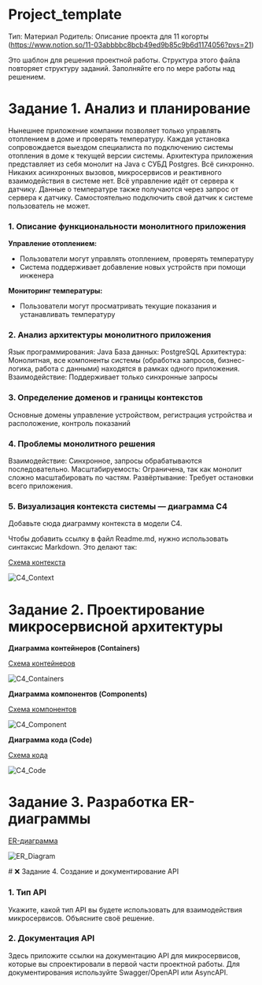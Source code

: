 # Project_template

Тип: Материал
Родитель: Описание проекта для 11 когорты (https://www.notion.so/11-03abbbbc8bcb49ed9b85c9b6d1174056?pvs=21)

Это шаблон для решения проектной работы. Структура этого файла повторяет структуру заданий. Заполняйте его по мере работы над решением.

# Задание 1. Анализ и планирование

<aside>
Нынешнее приложение компании позволяет только управлять отоплением в доме и проверять температуру.
Каждая установка сопровождается выездом специалиста по подключению системы отопления в доме к текущей версии системы.
Архитектура приложения представляет из себя монолит на Java с СУБД Postgres. Всё синхронно. Никаких асинхронных вызовов, микросервисов и реактивного взаимодействия в системе нет. Всё управление идёт от сервера к датчику. Данные о температуре также получаются через запрос от сервера к датчику.
Самостоятельно подключить свой датчик к системе пользователь не может.

</aside>

### 1. Описание функциональности монолитного приложения

**Управление отоплением:**

- Пользователи могут управлять отоплением, проверять температуру
- Система поддерживает добавление новых устройств при помощи инженера

**Мониторинг температуры:**

- Пользователи могут просматривать текущие показания и устанавливать температуру

### 2. Анализ архитектуры монолитного приложения

Язык программирования: Java
База данных: PostgreSQL
Архитектура: Монолитная, все компоненты системы (обработка запросов, бизнес-логика, работа с данными) находятся в рамках одного приложения.
Взаимодействие: Поддерживает только синхронные запросы

### 3. Определение доменов и границы контекстов

Основные домены управление устройством, регистрация устройства и расположение, контроль показаний

### **4. Проблемы монолитного решения**

Взаимодействие: Синхронное, запросы обрабатываются последовательно.
Масштабируемость: Ограничена, так как монолит сложно масштабировать по частям.
Развёртывание: Требует остановки всего приложения.

### 5. Визуализация контекста системы — диаграмма С4

Добавьте сюда диаграмму контекста в модели C4.

Чтобы добавить ссылку в файл Readme.md, нужно использовать синтаксис Markdown. Это делают так:

[Схема контекста](/C4_Architect/C4_Context.puml)

![C4_Context](/C4_Image/C4_Context.png)

# Задание 2. Проектирование микросервисной архитектуры

**Диаграмма контейнеров (Containers)**

[Схема контейнеров](/C4_Architect/C4_Container.puml)

![C4_Containers](/C4_Image/C4_Container.png)

**Диаграмма компонентов (Components)**

[Схема компонентов](/C4_Architect/C4_Component.puml)

![C4_Component](/C4_Image/C4_Component.png)

**Диаграмма кода (Code)**

[Схема кода](/C4_Architect/C4_Code.puml)

![C4_Code](/C4_Image/C4_Code.png)

# Задание 3. Разработка ER-диаграммы

[ER-диаграмма](/C4_Architect/ER_Diagram.puml)

![ER_Diagram](/C4_Image/ER_Diagram.png)


# ❌ Задание 4. Создание и документирование API

### 1. Тип API

Укажите, какой тип API вы будете использовать для взаимодействия микросервисов. Объясните своё решение.

### 2. Документация API

Здесь приложите ссылки на документацию API для микросервисов, которые вы спроектировали в первой части проектной работы. Для документирования используйте Swagger/OpenAPI или AsyncAPI.